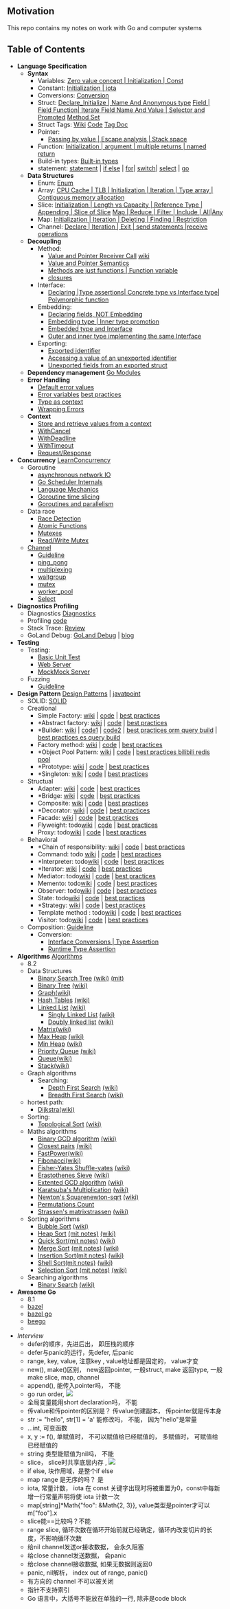 
## Motivation

This repo contains my notes on work with Go and computer systems

## Table of Contents 
- **Language Specification**
  - **Syntax**
    - Variables: [Zero value concept | Initialization | Const](./Language_Specification/variables/variables.go)
    - Constant: [Initialization | iota](./Language_Specification/constant/constant.go)
    - Conversions: [Conversion](./Language_Specification/conversions/conversions.go)
    - Struct: [Declare_Initialize | Name And Anonymous type](Language_Specification/reference-type/struct/structs_Declare_Initialize.go) 
    [Field | Field Function| Iterate Field Name And Value | Selector and Promoted](Language_Specification/reference-type/struct/struct_field.go)  [Method Set](Language_Specification/reference-type/struct/struct_method_set.go) 
    - Struct Tags: [Wiki](https://github.com/golang/go/wiki/Well-known-struct-tags) [Code](Language_Specification/reference-type/struct/struct_tag.go) [Tag Doc](Language_Specification/reference-type/struct/struct_tags.md)
    - Pointer: 
      - [Passing by value | Escape analysis | Stack space ](./Language_Specification/build-in-type/pointers/pointers.go)
    - Function: [Initialization | argument | multiple returns | named return ](./Language_Specification/reference-type/function/functions.go)
    - Build-in types: [Built-in types](Language_Specification/build-in-type)
    - statement: [statement](./Language_Specification/statements/statements.md) | [if else](./Language_Specification/statements/if_else.go) | [for](./Language_Specification/statements/for.go)| [switch](./Language_Specification/statements/switch.go)| [select](./Language_Specification/statements/select.go) | [go](https://golang.org/ref/spec#Go_statements)
  - **Data Structures**
    - Enum: [Enum](./Language_Specification/enum/enum.go)
    - Array: [CPU Cache | TLB | Initialization | Iteration | Type array | Contiguous memory allocation](Language_Specification/reference-type/array/arrays.go)
    - Slice: [Initialization | Length vs Capacity | Reference Type | Appending | Slice of Slice](./Language_Specification/reference-type/slice/slices_cheat_sheet.go) [Map | Reduce | Filter | Include | All|Any ](./Language_Specification/reference-type/slice/slice_collection_function.go)
    - Map: [Initialization | Iteration | Deleting | Finding | Restriction ](./Language_Specification/reference-type/map/maps.go)
    - Channel: [Declare | Iteration | Exit | send statements |receive operations](./Language_Specification/reference-type/channel/channel_test.go)
  - **Decoupling**
    - Method: 
      - [Value and Pointer Receiver Call](Language_Specification/reference-type/method/methods_receiver.go) [wiki](https://github.com/golang/go/wiki/CodeReviewComments#receiver-type)
      - [Value and Pointer Semantics](Language_Specification/reference-type/method/methods_receiver.go)
      - [Methods are just functions | Function variable](Language_Specification/reference-type/struct/struct_method_set.go)
      - [closures](./Language_Specification/closures/closures.go)
    - Interface: 
      - [Declaring |Type assertions| Concrete type vs Interface type| Polymorphic function](./Language_Specification/reference-type/interfaces/interfaces_cheat_sheet.go)
    - Embedding: 
      - [Declaring fields, NOT Embedding](Language_Specification/reference-type/struct_embedding/slice_embedding.go)
      - [Embedding type | Inner type promotion](Language_Specification/reference-type/struct_embedding/slice_embedding.go)
      - [Embedded type and Interface](Language_Specification/reference-type/struct_embedding/slice_embedding.go)
      - [Outer and inner type implementing the same Interface](Language_Specification/reference-type/struct_embedding/slice_embedding.go)
    - Exporting:
      - [Exported identifier](./Language_Specification/exporting/exporting.go)
      - [Accessing a value of an unexported identifier](./Language_Specification/exporting/exporting.go)
      - [Unexported fields from an exported struct](./Language_Specification/exporting/exporting.go)
  - **Dependency management** [Go Modules](./go_module.md)
  - **Error Handling** 
    - [Default error values](./design-pattern/go-design/error_handling/error_handling.go)
    - [Error variables](./design-pattern/go-design/error_handling/error_handling.go) [best practices](https://github.com/grpc/grpc-go/blob/master/codes/codes.go)
    - [Type as context](./design-pattern/go-design/error_handling/error_handling.go)
    - [Wrapping Errors](./design-pattern/go-design/grpc_go_error_handling)
  - **Context** 
    - [Store and retrieve values from a context](./build-in-package/context/context_cheat_sheet.go)
    - [WithCancel](./build-in-package/context/context_cheat_sheet.go)
    - [WithDeadline](./build-in-package/context/context_cheat_sheet.go)
    - [WithTimeout](./build-in-package/context/context_cheat_sheet.go)
    - [Request/Response](context_5.go)
- **Concurrency** [LearnConcurrency](https://github.com/golang/go/wiki/LearnConcurrency)
  - Goroutine
    - [asynchronous network IO](./LearnConcurrency/basics/basics.go)
    - [Go Scheduler Internals](goroutine_1.go)
    - [Language Mechanics](goroutine_2.go)
    - [Goroutine time slicing](goroutine_3.go)
    - [Goroutines and parallelism](goroutine_4.go)
  - Data race
    - [Race Detection](data_race_1.go)
    - [Atomic Functions](data_race_2.go)
    - [Mutexes](data_race_3.go)
    - [Read/Write Mutex](data_race_4.go)
  - [Channel](./LearnConcurrency/learn_concurrency.md) 
    - [Guideline](https://github.com/ardanlabs/gotraining/tree/master/topics/go#concurrent-software-design)
    - [ping_pong](./LearnConcurrency/communicate_channel/ping_pong/ping_pong.go)
    - [multiplexing](./LearnConcurrency/communicate_channel/multiplexing/multiplexing.go)
    - [waitgroup](./LearnConcurrency/communicate_channel/waitgroup/waitgroup.go)
    - [mutex](./LearnConcurrency/communicate_channel/mutex/mutex.go)
    - [worker_pool](./LearnConcurrency/communicate_channel/worker_pool/worker_pool.go)
    - [Select](./LearnConcurrency/communicate_channel/ping_pong/ping_pong.go)
- **Diagnostics Profiling**
  - Diagnostics [Diagnostics ](./diagnostics/profiling/profiling.md)
  - Profiling [code](./diagnostics/profiling/pprof)
  - Stack Trace: [Review](./diagnostics/profiling/pprof)
  - GoLand Debug: [GoLand Debug](./diagnostics/goland_debug/goland_debug.go) | [blog](https://blog.jetbrains.com/go/2020/03/03/how-to-find-goroutines-during-debugging/) 
- **Testing**
  - Testing: 
    - [Basic Unit Test](./main_test.go)
    - [Web Server](awesome-go/bazel/go-tutorial/test/publish_test.go)
    - [Mock](mock/golang/mock/)[Mock Server](./awesome-go/grpc-go-mock/mock_helloworld/hw_mock.go)
  - Fuzzing
    - [Guideline](https://github.com/ardanlabs/gotraining/blob/master/topics/fuzzing/README.md)
- **Design Pattern** [Design Patterns](https://en.wikipedia.org/wiki/Design_Patterns) | [javatpoint](https://www.javatpoint.com/prototype-design-pattern)
  - SOLID: [SOLID](https://en.wikipedia.org/wiki/SOLID) 
  - Creational
    - Simple Factory: [wiki](https://en.wikipedia.org/wiki/Factory_(object-oriented_programming)) | [code](./design-pattern/creational/simple_factory) | [best practices](./awesome-go/go-redis/main.go)
    - *Abstract factory: [wiki](https://en.wikipedia.org/wiki/Abstract_factory_pattern) | [code](./design-pattern/creational/abstract_factory/abstract_factory.go) | [best practices]()
    - *Builder: [wiki](https://en.wikipedia.org/wiki/Builder_pattern) | [code1](./design-pattern/creational/builder/builder.go) | [code2](./design-pattern/creational/builder/builder2.go) | [best practices orm query build](./awesome-go/gorm/gorm_query_build.go) | [best practices es query build](https://github.com/olivere/elastic/wiki/Search)
    - Factory method: [wiki](https://en.wikipedia.org/wiki/Factory_method_pattern) | [code](./design-pattern/creational/factory_method/factory_method.go) | [best practices](./awesome-go/kafkaSarama/sarama_comsumer_group.go)
    - *Object Pool Pattern: [wiki](https://golangbyexample.com/golang-object-pool/) | [code](./design-pattern/creational/object_pool/object_pool.go) | [best practices bilibili redis pool](https://github.com/whjstc/openbilibili-go-common-1/tree/master/library/cache/redis) 
    - *Prototype: [wiki](https://en.wikipedia.org/wiki/Prototype_pattern) | [code](./design-pattern/creational/prototype/prototype.go) | [best practices](./awesome-go/grpc-go/helloworld/greeter_client/main.go) 
    - *Singleton: [wiki](https://en.wikipedia.org/wiki/Singleton_pattern) | [code](./design-pattern/creational/singleton) | [best practices]() 
  - Structual
    - Adapter: [wiki](https://en.wikipedia.org/wiki/Adapter_pattern) | [code](./design-pattern/structual/adapter/adapter.go) | [best practices](./awesome-go/go-redis/redisClient/redis.go) 
    - *Bridge: [wiki](https://en.wikipedia.org/wiki/Bridge_pattern) | [code](./design-pattern/structual/bridge/bridge.go) | [best practices]() 
    - Composite: [wiki](https://en.wikipedia.org/wiki/Composite_pattern) | [code](./design-pattern/structual/bridge/bridge.go) | [best practices](./algorithms/data-structures/tree/binary_search_tree/binary_search_tree.go) 
    - *Decorator: [wiki](https://en.wikipedia.org/wiki/Decorator_pattern) | [code](./design-pattern/structual/decorator/decorator.go) | [best practices](https://github.com/avast/retry-go) 
    - Facade: [wiki](https://en.wikipedia.org/wiki/Facade_pattern) | [code](./design-pattern/structual/facade/facade.go) | [best practices]() 
    - Flyweight: todo[wiki]() | [code]() | [best practices]() 
    - Proxy: todo[wiki]() | [code]() | [best practices]() 
  - Behavioral
    - *Chain of responsibility: [wiki](https://en.wikipedia.org/wiki/Chain-of-responsibility_pattern) | [code](./design-pattern/behavioral/chain_of_responsibility/chain_of_responsibility.go) | [best practices](./awesome-go/gin/gin.go) 
    - Command: todo [wiki]() | [code]() | [best practices]() 
    - *Interpreter: todo[wiki]() | [code]() | [best practices]() 
    - *Iterator: [wiki](https://en.wikipedia.org/wiki/Iterator_pattern) | [code]() | [best practices]() 
    - Mediator: todo[wiki]() | [code]() | [best practices]() 
    - Memento: todo[wiki]() | [code]() | [best practices]() 
    - Observer: todo[wiki]() | [code]() | [best practices]() 
    - State: todo[wiki]() | [code]() | [best practices]() 
    - *Strategy: [wiki](https://en.wikipedia.org/wiki/Strategy_pattern) | [code]() | [best practices](./awesome-go/kafkaSarama/sarama_comsumer_group.go) 
    - Template method : todo[wiki]() | [code]() | [best practices]() 
    - Visitor: todo[wiki]() | [code]() | [best practices]() 
  - Composition:
    [Guideline](https://github.com/ardanlabs/gotraining/tree/master/topics/go#interface-and-composition-design)
    - Conversion: 
      - [Interface Conversions | Type Assertion](./design-pattern/go-design/conversion/conversion.go)
      - [Runtime Type Assertion](./design-pattern/go-design/runtime_type_assertion/runtime_type_assertion.go)    
- **Algorithms** [Algorithms](./algorithms/algorithms.md)
   - 8.2 
   - Data Structures
     - [Binary Search Tree](./algorithms/data-structures/tree/binary_search_tree) [(wiki)](https://en.wikipedia.org/wiki/Binary_search_tree) [(mit)](https://ocw.mit.edu/courses/electrical-engineering-and-computer-science/6-006-introduction-to-algorithms-fall-2011/lecture-videos/MIT6_006F11_lec05.pdf)
     - [Binary Tree](./algorithms/data-structures/tree/binary_tree) [(wiki)](http://en.wikipedia.org/wiki/Binary_tree)
     - [Graph]()[(wiki)](http://en.wikipedia.org/wiki/Graph_%28abstract_data_type)
     - [Hash Tables](./algorithms/data-structures/hashing) [(wiki)](http://en.wikipedia.org/wiki/Hash_table)
     - [Linked List](./algorithms/data-structures/lists/lists.go) [(wiki)](http://en.wikipedia.org/wiki/Linked_list)
         - [Singly Linked List](./algorithms/data-structures/lists/singlylinkedlist/singlylinkedlist.go) [(wiki)](https://en.wikipedia.org/wiki/Linked_list#Singly_linked_list)
         - [Doubly linked list](./algorithms/data-structures/lists/doublelinkedlist/doublelinkedlist.go) [(wiki)](https://en.wikipedia.org/wiki/Doubly_linked_list)
     - [Matrix]()[(wiki)](http://en.wikipedia.org/wiki/Matrix_(mathematics))
     - [Max Heap](./algorithms/data-structures/heap/maxheap/maxheap.go) [(wiki)](http://en.wikipedia.org/wiki/Heap_%28data_structure%29)
     - [Min Heap](./algorithms/data-structures/heap/minheap/minheap.go) [(wiki)](http://en.wikipedia.org/wiki/Heap_%28data_structure%29)
     - [Priority Queue](./algorithms/data-structures/queue/queue.go) [(wiki)](http://en.wikipedia.org/wiki/Priority_queue)
     - [Queue](./algorithms/data-structures/queue/queue.go)[(wiki)](http://en.wikipedia.org/wiki/Queue_%28abstract_data_type%29)
     - [Stack](./algorithms/data-structures/stack/stack.go)[(wiki)](http://en.wikipedia.org/wiki/Stack_%28abstract_data_type%29)
   - Graph algorithms
     - Searching:
       - [Depth First Search]() [(wiki)](http://en.wikipedia.org/wiki/Depth-first_search)
       - [Breadth First Search]() [(wiki)](http://en.wikipedia.org/wiki/Breadth-first_search)
   - hortest path:
     - [Dijkstra]()[(wiki)](http://en.wikipedia.org/wiki/Dijkstra%27s_algorithm)
   - Sorting:
     - [Topological Sort]() [(wiki)](http://en.wikipedia.org/wiki/Topological_sorting)
   - Maths algorithms
     - [Binary GCD algorithm]() [(wiki)](https://en.wikipedia.org/wiki/Binary_GCD_algorithm)
     - [Closest pairs]() [(wiki)](http://en.wikipedia.org/wiki/Closest_pair_of_points_problem)
     - [FastPower]()[(wiki)](http://en.wikipedia.org/wiki/Exponentiation_by_squaring)
     - [Fibonacci]()[(wiki)](http://en.wikipedia.org/wiki/Fibonacci_number)
     - [Fisher-Yates Shuffle-yates]() [(wiki)](http://en.wikipedia.org/wiki/Fisher%E2%80%93Yates_shuffle)
     - [Erastothenes Sieve]() [(wiki)](https://en.wikipedia.org/wiki/Sieve_of_Eratosthenes)
     - [Extented GCD algorithm]() [(wiki)](http://en.wikipedia.org/wiki/Extended_Euclidean_algorithm)
     - [Karatsuba's Multiplication]() [(wiki)](http://en.wikipedia.org/wiki/Karatsuba_algorithm)
     - [Newton's Squarenewton-sqrt]() [(wiki)](http://en.wikipedia.org/wiki/Newton%27s_method)
     - [Permutations Count]()
     - [Strassen's matrixstrassen]() [(wiki)](http://en.wikipedia.org/wiki/Strassen_algorithm)
   - Sorting algorithms
     - [Bubble Sort](sorting-algorithms/bubble-sort/bubble-sort.go) [(wiki)](http://en.wikipedia.org/wiki/Bubble_sort)
     - [Heap Sort](sorting-algorithms/heap-sort/heap-sort.go) [(mit notes)](https://ocw.mit.edu/courses/electrical-engineering-and-computer-science/6-006-introduction-to-algorithms-fall-2011/lecture-videos/MIT6_006F11_lec04.pdf) [(wiki)](http://en.wikipedia.org/wiki/Heapsort)
     - [Quick Sort](sorting-algorithms/quick_sort/quick_sort.go)[(mit notes)]() [(wiki)](http://en.wikipedia.org/wiki/Quicksort)
     - [Merge Sort](sorting-algorithms/merge_sort/merge_sort.go) [(mit notes)](https://ocw.mit.edu/courses/electrical-engineering-and-computer-science/6-006-introduction-to-algorithms-fall-2011/lecture-videos/MIT6_006F11_lec03.pdf) [(wiki)](http://en.wikipedia.org/wiki/Merge_sort)
     - [Insertion Sort](sorting-algorithms/insertion-sort/insertion-sort.go)[(mit notes)](https://ocw.mit.edu/courses/electrical-engineering-and-computer-science/6-006-introduction-to-algorithms-fall-2011/lecture-videos/MIT6_006F11_lec03.pdf) [(wiki)](http://en.wikipedia.org/wiki/Insertion_sort)
     - [Shell Sort](sorting-algorithms/shell-sort/shell-sort.go)[(mit notes)]() [(wiki)](http://en.wikipedia.org/wiki/Shellsort)
     - [Selection Sort](sorting-algorithms/select_sort/select_sort.go) [(mit notes)]() [(wiki)](http://en.wikipedia.org/wiki/Selection_sort)
   - Searching algorithms
     - [Binary Search]() [(wiki)](http://en.wikipedia.org/wiki/Binary_search_algorithm)
- **Awesome Go**
  - 8.1
  - [bazel](./awesome-go/bazel) 
  - [bazel go](./awesome-go/bazel/go-tutorial) 
  - [beego](./awesome-go/beego)
  - []()
- *Interview*
  - defer的顺序，先进后出， 即压栈的顺序
  - defer与panic的运行，先defer, 后panic 
  - range, key, value, 注意key , value地址都是固定的， value才变
  - new(), make()区别， new返回pointer, 一般struct,  make 返回type, 一般make slice, map, channel
  - append(), 能传入pointer吗， 不能
  - go run order, ![](./img/go_run_order.png)
  - 全局变量能用short declaration吗， 不能
  - 传value和传pointer的区别是？ 传value创建副本， 传pointer就是传本身
  - str := "hello", str[1] = 'a' 能修改吗， 不能， 因为"hello"是常量
  - ...int, 可变函数 
  - x, y := f(), 单赋值时， 不可以赋值给已经赋值的， 多赋值时， 可赋值给已经赋值的
  - string 类型能赋值为nil吗， 不能
  - slice， slice时共享底层内存 , ![](./img/slice_1.png)
  - if else, 块作用域，是整个if else
  - map range 是无序的吗？ 是
  - iota, 常量计数， iota 在 const 关键字出现时将被重置为0，const中每新增一行常量声明将使 iota 计数一次
  - map[string]*Math{"foo": &Math{2, 3}}, value类型是pointer才可以m["foo"].x
  - slice能==比较吗？不能
  - range slice,  循环次数在循环开始前就已经确定，循环内改变切片的长度，不影响循环次数
  - 给nil channel发送or接收数据， 会永久阻塞
  - 给close channel发送数据， 会panic
  - 给close channel接收数据, 如果无数据则返回0
  - panic, nil解析， index out of range, panic()
  - 有方向的 channel 不可以被关闭
  - 指针不支持索引
  - Go 语言中，大括号不能放在单独的一行, 除非是code block